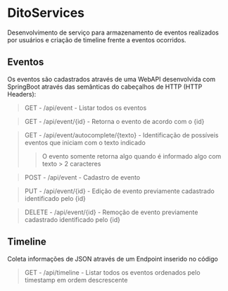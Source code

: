 # DitoServices

Desenvolvimento de serviço para armazenamento de eventos realizados por usuários e criação de timeline frente a eventos ocorridos.

## Eventos

Os eventos são cadastrados através de uma WebAPI desenvolvida com SpringBoot através das semânticas do cabeçalhos de HTTP (HTTP Headers):

> GET - /api/event - Listar todos os eventos

> GET - /api/event/{id} - Retorna o evento de acordo com o {id}

> GET - /api/event/autocomplete/{texto} - Identificação de possíveis eventos que iniciam com o texto indicado
>> O evento somente retorna algo quando é informado algo com texto > 2 caracteres

> POST - /api/event - Cadastro de evento

> PUT - /api/event/{id} - Edição de evento previamente cadastrado identificado pelo {id}

> DELETE - /api/event/{id} - Remoção de evento previamente cadastrado identificado pelo {id}

## Timeline

Coleta informações de JSON através de um Endpoint inserido no código

> GET - /api/timeline - Listar todos os eventos ordenados pelo timestamp em ordem descrescente
